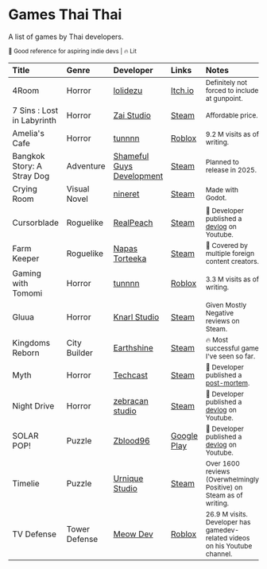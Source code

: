 
# Games Thai Thai

A list of games by Thai developers.

<sub>📖 Good reference for aspiring indie devs | 🔥  Lit </sub>

| Title  | Genre | Developer |Links | Notes |
|:-------|:------|:----------|:-----|:------|
| 4Room  | Horror | [lolidezu](https://github.com/Lolidezu)  |[Itch.io](https://lolidezu.itch.io/4room) | <sub></sup>Definitely not forced to include at gunpoint.</sup></sub> |
| 7 Sins : Lost in Labyrinth | Horror | [Zai Studio](https://www.zaistudio.net/) | [Steam](https://store.steampowered.com/app/2221820/7_Sins__Lost_in_Labyrinth/) | <sub></sup>Affordable price.</sup></sub> |
| Amelia's Cafe  | Horror | [tunnnn](https://www.roblox.com/users/18740772/profile/)  |[Roblox](https://www.roblox.com/games/13297983871/Amelias-Cafe) | <sub></sup>9.2 M visits as of writing.</sup></sub> |
| Bangkok Story: A Stray Dog | Adventure | [Shameful Guys Development](https://www.shamefulguys.com/) | [Steam](https://store.steampowered.com/app/2121450/Bangkok_Story_A_Stray_Dog/) | <sub></sup>Planned to release in 2025.</sup></sub> |
| Crying Room | Visual Novel | [nineret](https://nineret.neocities.org/) | [Steam](https://store.steampowered.com/app/2938490/Crying_Room/) | <sub></sup>Made with Godot.</sup></sub> |
| Cursorblade | Roguelike | [RealPeach](https://www.youtube.com/@RealPeach) | [Steam](https://store.steampowered.com/app/2449040/Cursorblade/) | <sub></sup>📖 Developer published a [devlog](https://www.youtube.com/watch?v=P4G7zUXuB7I) on Youtube.</sup></sub> |
| Farm Keeper | Roguelike | [Napas Torteeka](https://www.youtube.com/NapasJet) | [Steam](https://store.steampowered.com/app/2458940/Farm_Keeper/) | <sub></sup>📖 Covered by multiple foreign content creators.</sup></sub> |
| Gaming with Tomomi  | Horror | [tunnnn](https://www.roblox.com/users/18740772/profile/)  |[Roblox](https://www.roblox.com/games/15033552431/Gaming-with-Tomomi) | <sub></sup>3.3 M visits as of writing.</sup></sub> |
| Gluua | Horror | [Knarl Studio](https://www.facebook.com/GluuaGame) | [Steam](https://store.steampowered.com/app/1664810/Gluua/) | <sub></sup>Given Mostly Negative reviews on Steam.</sup></sub> |
| Kingdoms Reborn | City Builder | [Earthshine](https://www.facebook.com/EarthshineGame/) | [Steam](https://store.steampowered.com/app/1307890/Kingdoms_Reborn/) | <sub></sup>🔥 Most successful game I've seen so far.</sup></sub> |
| Myth | Horror | [Techcast](https://www.youtube.com/@Techcast) | [Steam](https://store.steampowered.com/app/2430410/Myth/) | <sub></sup>📖 Developer published a [post-mortem](https://www.youtube.com/watch?v=fHK7ALyRh3E).</sup></sub> |
| Night Drive | Horror | [zebracan studio](https://www.youtube.com/@zebraman555) | [Steam](https://store.steampowered.com/app/3059400/Night_Drive/) | <sub></sup>📖 Developer published a [devlog](https://www.youtube.com/watch?v=LXgi-bTU4gM) on Youtube.</sup></sub> |
| SOLAR POP! | Puzzle | [Zblood96](https://www.youtube.com/@Zblood96) | [Google Play](https://play.google.com/store/apps/details?id=com.Zblood96.SOLARPOP) | <sub></sup>📖 Developer published a [devlog](https://www.youtube.com/watch?v=7Yjna4OsjxQ) on Youtube.</sup></sub> |
| Timelie | Puzzle | [Urnique Studio](https://www.urniquestudio.com/EN/home) | [Steam](https://store.steampowered.com/app/1150950/Timelie/) | <sub></sup>Over 1600 reviews (Overwhelmingly Positive) on Steam as of writing.</sup></sub> |
| TV Defense  | Tower Defense | [Meow Dev](https://www.youtube.com/@MeowDev/videos)  |[Roblox](https://www.roblox.com/games/14809035044/) | <sub></sup>26.9 M visits. Developer has gamedev-related videos on his Youtube channel.</sup></sub> |
